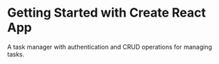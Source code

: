 # Getting Started with Create React App

A task manager with authentication and CRUD operations for managing tasks.
